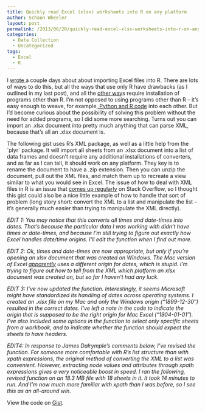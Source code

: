```yaml
---
title: Quickly read Excel (xlsx) worksheets into R on any platform
author: Schaun Wheeler
layout: post
permalink: /2013/06/20/quickly-read-excel-xlsx-worksheets-into-r-on-any-platform/
categories:
  - Data Collection
  - Uncategorized
tags:
  - Excel
  - R
---
```

I [wrote ][1]a couple days about about importing Excel files into R. There are lots of ways to do this, but all the ways that use only R have drawbacks (as I outlined in my last post), and all the [other way][2]s require installation of programs other than R. I&#8217;m not opposed to using programs other than R &#8211; it&#8217;s easy enough to weave, for example,[ Python and R code][3] into each other. But I&#8217;d become curious about the possibility of solving this problem without the need for added programs, so I did some more searching. Turns out you can import an .xlsx document into pretty much anything that can parse XML, because that&#8217;s all an .xlsx document is.<!--more-->

The following gist uses R&#8217;s XML package, as well as a little help from the \`plyr\` package. It will import all sheets from an .xlsx document into a list of data frames and doesn&#8217;t require any additional installations of converters, and as far as I can tell, it should work on any platform. They key is to rename the document to have a .zip extension. Then you can unzip the document, pull out the XML files, and match them up to recreate a view similar to what you would see in Excel. The issue of how to deal with XML files in R is an issue that [comes up regularly][4] on Stack Overflow, so I thought this gist could also be a nice little example of how to handle that sort of problem (long story short: convert the XML to a list and manipulate the list &#8211; it&#8217;s generally much easier than trying to manipulate the XML directly).

*EDIT 1: You may notice that this converts all times and date-times into dates. That&#8217;s because the particular data I was working with didn&#8217;t have times or date-times, and because I&#8217;m still trying to figure out exactly how Excel handles date/time origins. I&#8217;ll edit the function when I find out more.*

*EDIT 2: Ok, times and date-times are now appropriate, but only if you&#8217;re opening an xlsx document that was created on Windows. The Mac version of Excel [apparently][5] uses a different origin for dates, which is stupid. I&#8217;m trying to figure out how to tell from the XML which platform an xlsx document was created on, but so far I haven&#8217;t had any luck.*

*EDIT 3: I&#8217;ve now updated the function. Interestingly, it seems Microsoft might have standardized its handling of dates across operating systems. I created an .xlsx file on my Mac and only the Windows origin (&#8220;1899-12-30&#8243;) resulted in the correct dates. I&#8217;ve left a note in the code to indicate the origin that is supposed to be the right origin for Mac Excel (&#8220;1904-01-01&#8243;). I&#8217;ve also included some options in the function to select only specific sheets from a workbook, and to indicate whether the function should expect the sheets to have headers.*

*EDIT4: In response to James Dalrymple&#8217;s comments below, I&#8217;ve revised the function. For someone more comfortable with R&#8217;s list structure than with xpath expressions, the original method of converting the XML to a list was convenient. However, extracting node values and attributes through xpath expressions gives a very noticeable boost in speed. I ran the following, revised function on an 18.3 MB file with 18 sheets in it. It took 14 minutes to run. And I&#8217;m now much more familiar with xpath than I was before, so I see this as an all-around win.*

<noscript>
  <p>
    View the code on <a href="https://gist.github.com/5825002">Gist</a>.
  </p>
</noscript>

 [1]: http://housesofstones.github.io/2013/06/18/quickly-read-excel-worksheets-into-r-windows-only-sorry/
 [2]: https://github.com/dilshod/xlsx2csv
 [3]: http://rpy.sourceforge.net/rpy2.html
 [4]: http://stackoverflow.com/search?q=%5Br%5D%2C+%5Bxml%5D
 [5]: https://stat.ethz.ch/pipermail/r-help/2011-March/270455.html